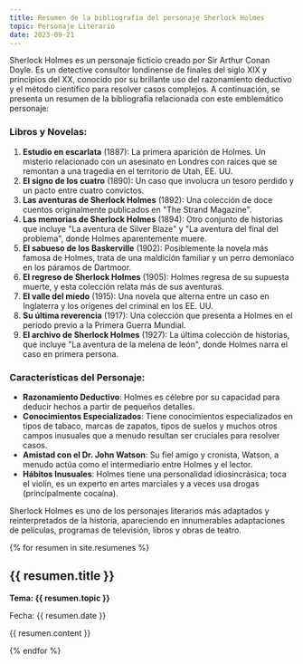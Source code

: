 ```yaml
---
title: Resumen de la bibliografía del personaje Sherlock Holmes
topic: Personaje Literario
date: 2023-09-21
---
```


Sherlock Holmes es un personaje ficticio creado por Sir Arthur Conan Doyle. Es un detective consultor londinense de finales del siglo XIX y principios del XX, conocido por su brillante uso del razonamiento deductivo y el método científico para resolver casos complejos. A continuación, se presenta un resumen de la bibliografía relacionada con este emblemático personaje:

### **Libros y Novelas**:
1. **Estudio en escarlata** (1887): La primera aparición de Holmes. Un misterio relacionado con un asesinato en Londres con raíces que se remontan a una tragedia en el territorio de Utah, EE. UU.
2. **El signo de los cuatro** (1890): Un caso que involucra un tesoro perdido y un pacto entre cuatro convictos.
3. **Las aventuras de Sherlock Holmes** (1892): Una colección de doce cuentos originalmente publicados en "The Strand Magazine".
4. **Las memorias de Sherlock Holmes** (1894): Otro conjunto de historias que incluye "La aventura de Silver Blaze" y "La aventura del final del problema", donde Holmes aparentemente muere.
5. **El sabueso de los Baskerville** (1902): Posiblemente la novela más famosa de Holmes, trata de una maldición familiar y un perro demoníaco en los páramos de Dartmoor.
6. **El regreso de Sherlock Holmes** (1905): Holmes regresa de su supuesta muerte, y esta colección relata más de sus aventuras.
7. **El valle del miedo** (1915): Una novela que alterna entre un caso en Inglaterra y los orígenes del criminal en los EE. UU.
8. **Su última reverencia** (1917): Una colección que presenta a Holmes en el período previo a la Primera Guerra Mundial.
9. **El archivo de Sherlock Holmes** (1927): La última colección de historias, que incluye "La aventura de la melena de león", donde Holmes narra el caso en primera persona.

### **Características del Personaje**:
- **Razonamiento Deductivo**: Holmes es célebre por su capacidad para deducir hechos a partir de pequeños detalles.
- **Conocimientos Especializados**: Tiene conocimientos especializados en tipos de tabaco, marcas de zapatos, tipos de suelos y muchos otros campos inusuales que a menudo resultan ser cruciales para resolver casos.
- **Amistad con el Dr. John Watson**: Su fiel amigo y cronista, Watson, a menudo actúa como el intermediario entre Holmes y el lector.
- **Hábitos Inusuales**: Holmes tiene una personalidad idiosincrásica; toca el violín, es un experto en artes marciales y a veces usa drogas (principalmente cocaína).

Sherlock Holmes es uno de los personajes literarios más adaptados y reinterpretados de la historia, apareciendo en innumerables adaptaciones de películas, programas de televisión, libros y obras de teatro.

{% for resumen in site.resumenes %}
  <h2>{{ resumen.title }}</h2>
  <strong>Tema: {{ resumen.topic }}</strong>
  <p>Fecha: {{ resumen.date }}</p>
  <p>{{ resumen.content }}</p>
{% endfor %}
